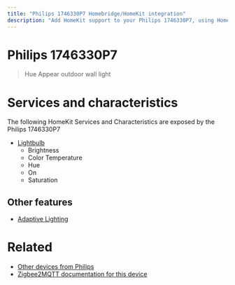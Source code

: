 ```yaml
---
title: "Philips 1746330P7 Homebridge/HomeKit integration"
description: "Add HomeKit support to your Philips 1746330P7, using Homebridge, Zigbee2MQTT and homebridge-z2m."
---
```

<!---
This file has been GENERATED using src/docgen/docgen.ts
DO NOT EDIT THIS FILE MANUALLY!
-->
# Philips 1746330P7
> Hue Appear outdoor wall light


# Services and characteristics
The following HomeKit Services and Characteristics are exposed by
the Philips 1746330P7

* [Lightbulb](../../light.md)
  * Brightness
  * Color Temperature
  * Hue
  * On
  * Saturation

## Other features
* [Adaptive Lighting](../../light.md)

# Related
* [Other devices from Philips](../index.md#philips)
* [Zigbee2MQTT documentation for this device](https://www.zigbee2mqtt.io/devices/1746330P7.html)